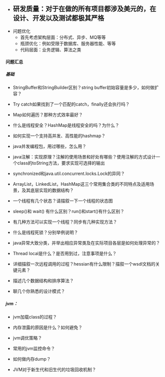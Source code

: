 - 研发质量：对于在做的所有项目都涉及美元的，在设计、开发以及测试都极其严格
    - 
- 问题优化
    - 首先考虑架构层面：分布式、异步、MQ等等
    - 瓶颈优化：例如受限于数据库、服务器性能、等等
    - 代码层面：业务逻辑、算法之类
    

#### 问题汇总

##### 基础
- StringBuffer和StringBuilder区别？string buffer初始容量是多少，如何做扩容？

- Try catch如果找到了一个匹配的catch，finally还会执行吗？

- Map如何遍历？那种方式效率最好？

- 什么是线程安全？HashMap是线程安全的吗？为什么？

- 如何实现一个支持高并发、高性能的hashmap？

- java并发编程包，用过哪些，怎么用？

- java注解：实现原理？注解的使用场景和好处有哪些？使用注解的方式设计一个class的toString方法，要求实现可选择的输出

- synchronized和java.util.concurrent.locks.Lock的异同？

- ArrayList，LinkedList，HashMap这三个常用集合类的不同特点及适用场景，及其底层实现的数据结构？

- 一个线程有几个状态？请描叙一下一个线程的状态图

- sleep()和  wait()  有什么区别？run()和start()有什么区别？

- 有几种方法可以实现一个线程？同步有几种实现方法？

- 什么是线程死锁？分别举例说明？

- java异常大致分类，并举出相应异常类及在实际项目各层是如何处理异常的？

- Thread local是什么？是否用到过，注意事项是什么？

- 详细描叙一次远程调用的过程？hessian有什么限制？描叙一个wsdl文档的关键元素？

- 描述几个数据结构和排序算法？

- 聊几个你熟悉的设计模式？

##### jvm：
- jvm加载class的过程？

- 内存泄露的原因是什么？如何避免？

- jvm调优策略？

- 常用的jvm监控命令？

- 如何做内存dump？

- JVM对于新生代和旧生代的垃圾回收机制？



